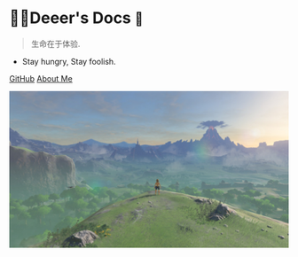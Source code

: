


<!-- background image -->

# 👨‍💻Deeer's Docs <small>🦖</small>

> 生命在于体验.

- Stay hungry, Stay foolish.

[GitHub](https://github.com/Deeer)
[About Me](https://www.deeer.cn)

![](_media/bg.jpg)
